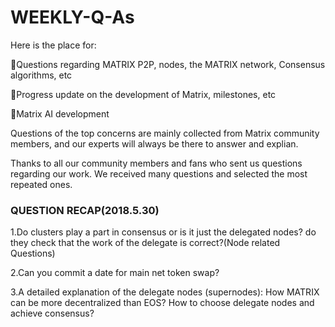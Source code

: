 # WEEKLY-Q-As
Here is the place for:

🚀Questions regarding MATRIX P2P, nodes, the MATRIX network, Consensus algorithms, etc

🚀Progress update on the development of Matrix, milestones, etc

🚀Matrix AI development

Questions of the top concerns are mainly collected from Matrix community members, and our experts will always be there to answer and explian.

Thanks to all our community members and fans who sent us questions regarding our work. We received many questions and selected the most repeated ones.


###  QUESTION RECAP(2018.5.30)

1.Do clusters play a part in consensus or is it just the delegated nodes? do they check that the work of the delegate is correct?(Node related Questions) 

2.Can you commit a date for main net token swap?


3.A detailed explanation of the delegate nodes (supernodes): How MATRIX can be more decentralized than EOS? How to choose delegate nodes and achieve consensus?